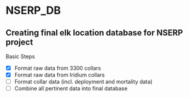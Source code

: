 # NSERP_DB
## Creating final elk location database for NSERP project

Basic Steps
- [x] Format raw data from 3300 collars
- [x] Format raw data from Iridium collars
- [ ] Format collar data (incl. deployment and mortality data)
- [ ] Combine all pertinent data into final database

